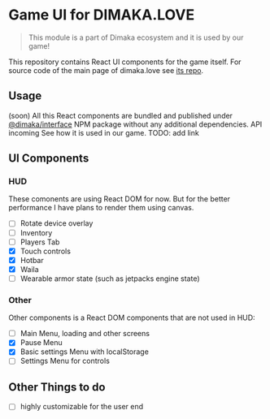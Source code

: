 # Game UI for DIMAKA.LOVE

> This module is a part of Dimaka ecosystem and it is used by our game!

This repository contains React UI components for the game itself. For source code of the main page of dimaka.love see [its repo](https://github.com/dimaka-love/dimaka.love).

## Usage

(soon) All this React components are bundled and published under [@dimaka/interface](http://npmjs.com/@dimaka/interface) NPM package without any additional dependencies.
API incoming
See how it is used in our game. TODO: add link

## UI Components

### HUD

These comonents are using React DOM for now. But for the better performance I have plans to render them using canvas.

- [ ] Rotate device overlay
- [ ] Inventory
- [ ] Players Tab
- [X] Touch controls
- [X] Hotbar
- [X] Waila
- [ ] Wearable armor state (such as jetpacks engine state)

### Other

Other components is a React DOM components that are not used in HUD:

 - [ ] Main Menu, loading and other screens
 - [X] Pause Menu
 - [X] Basic settings Menu with localStorage
 - [ ] Settings Menu for controls

## Other Things to do

- [ ] highly customizable for the user end
